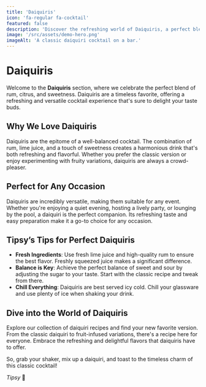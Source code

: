 ```yaml
---
title: 'Daiquiris'
icon: 'fa-regular fa-cocktail'
featured: false
description: 'Discover the refreshing world of Daiquiris, a perfect blend of rum, citrus, and sweetness for any occasion!'
image: '/src/assets/demo-hero.png'
imageAlt: 'A classic daiquiri cocktail on a bar.'
---
```


# Daiquiris

Welcome to the **Daiquiris** section, where we celebrate the perfect blend of rum, citrus, and sweetness. Daiquiris are a timeless favorite, offering a refreshing and versatile cocktail experience that's sure to delight your taste buds.

## Why We Love Daiquiris

Daiquiris are the epitome of a well-balanced cocktail. The combination of rum, lime juice, and a touch of sweetness creates a harmonious drink that's both refreshing and flavorful. Whether you prefer the classic version or enjoy experimenting with fruity variations, daiquiris are always a crowd-pleaser.

## Perfect for Any Occasion

Daiquiris are incredibly versatile, making them suitable for any event. Whether you're enjoying a quiet evening, hosting a lively party, or lounging by the pool, a daiquiri is the perfect companion. Its refreshing taste and easy preparation make it a go-to choice for any occasion.

## Tipsy’s Tips for Perfect Daiquiris

-   **Fresh Ingredients**: Use fresh lime juice and high-quality rum to ensure the best flavor. Freshly squeezed juice makes a significant difference.
-   **Balance is Key**: Achieve the perfect balance of sweet and sour by adjusting the sugar to your taste. Start with the classic recipe and tweak from there.
-   **Chill Everything**: Daiquiris are best served icy cold. Chill your glassware and use plenty of ice when shaking your drink.

## Dive into the World of Daiquiris

Explore our collection of daiquiri recipes and find your new favorite version. From the classic daiquiri to fruit-infused variations, there's a recipe here for everyone. Embrace the refreshing and delightful flavors that daiquiris have to offer.

So, grab your shaker, mix up a daiquiri, and toast to the timeless charm of this classic cocktail!

_Tipsy_ 🥂
